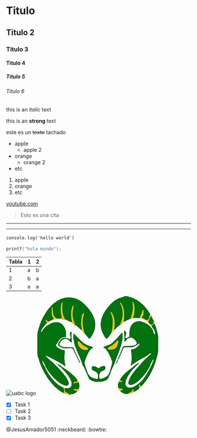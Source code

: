 <!-- Encabezado -->
# Titulo
## Titulo 2
### Titulo 3
#### Titulo 4
##### Titulo 5
###### Titulo 6

<!-- Italico -->
this is an *italic* text

<!-- Strong -->
this is an **strong** text

<!-- Strikethrough -->
este es un ~~texto~~ tachado

<!-- UL -->
* apple
    * apple 2
* orange
    * orange 2
* etc

1. apple
2. orange
3. etc

[youtube.com](https://www.youtube.com "yutu")

> Esto es una cita

---
___


`console.log('hello world')`

```c
printf("hola mundo");
```

| Tabla  | 1    | 2     |
|--------|------|-------|
|   1    | a    | b     |
|   2    | b    | a     |
|   3    | a    | a     |

![uabc logo](https://logodix.com/logo/1859046.png "UABC")
![Cimarron](CIMA.jpeg "Cimarroncito")

<!-- GITHUB MARKDOWN -->
* [x] Task 1
* [ ] Task 2
* [x] Task 3

@JesusAmador5051 :neckbeard: :bowtie:

